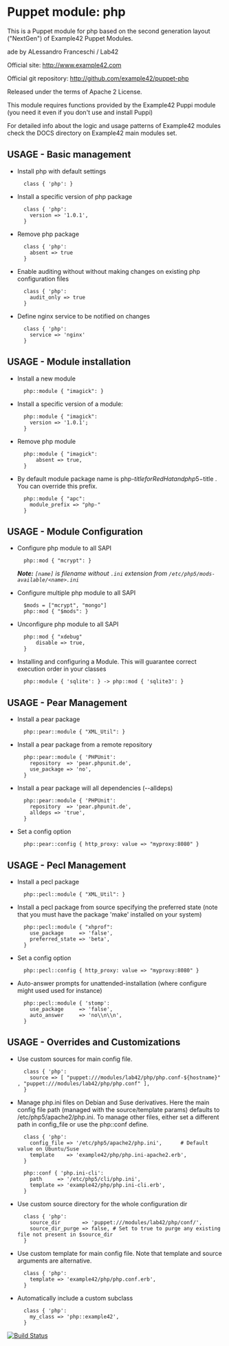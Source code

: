 # Puppet module: php

This is a Puppet module for php based on the second generation layout ("NextGen") of Example42 Puppet Modules.

 ade by ALessandro Franceschi / Lab42

Official site: http://www.example42.com

Official git repository: http://github.com/example42/puppet-php

Released under the terms of Apache 2 License.

This module requires functions provided by the Example42 Puppi module (you need it even if you don't use and install Puppi)

For detailed info about the logic and usage patterns of Example42 modules check the DOCS directory on Example42 main modules set.

## USAGE - Basic management

* Install php with default settings

        class { 'php': }

* Install a specific version of php package

        class { 'php':
          version => '1.0.1',
        }

* Remove php package

        class { 'php':
          absent => true
        }

* Enable auditing without without making changes on existing php configuration files

        class { 'php':
          audit_only => true
        }

* Define nginx service to be notified on changes

        class { 'php':
          service => 'nginx'
        }

## USAGE - Module installation

* Install a new module

        php::module { "imagick": }

* Install a specific version of a module:

        php::module { "imagick":
          version => '1.0.1';
        }

* Remove php module

        php::module { "imagick":
            absent => true,
        }

* By default module package name is php-$title for RedHat and php5-$title . You can override this prefix.

        php::module { "apc":
          module_prefix => "php-"
        }

## USAGE - Module Configuration

* Configure php module to all SAPI
        
        php::mod { "mcrypt": }

  *__Note:__ `[name]` is filename without `.ini` extension from `/etc/php5/mods-available/<name>.ini`*

* Configure multiple php module to all SAPI

        $mods = ["mcrypt", "mongo"]
        php::mod { "$mods": }

* Unconfigure php module to all SAPI
        
        php::mod { "xdebug"
            disable => true,
        }

* Installing and configuring a Module. This will guarantee correct execution order in your classes

        php::module { 'sqlite': } -> php::mod { 'sqlite3': }

## USAGE - Pear Management

* Install a pear package

        php::pear::module { "XML_Util": }

* Install a pear package from a remote repository

        php::pear::module { 'PHPUnit':
          repository  => 'pear.phpunit.de',
          use_package => 'no',
        }

* Install a pear package will all dependencies (--alldeps)

        php::pear::module { 'PHPUnit':
          repository  => 'pear.phpunit.de',
          alldeps => 'true',
        }

* Set a config option

        php::pear::config { http_proxy: value => "myproxy:8080" }


## USAGE - Pecl Management

* Install a pecl package

        php::pecl::module { "XML_Util": }

* Install a pecl package from source specifying the preferred state (note that you must have the package 'make' installed on your system)

        php::pecl::module { "xhprof":
          use_package     => 'false',
          preferred_state => 'beta',
        }

* Set a config option

        php::pecl::config { http_proxy: value => "myproxy:8080" }

* Auto-answer prompts for unattended-installation (where configure might used used for instance)

        php::pecl::module { 'stomp':
          use_package     => 'false',
          auto_answer     => 'no\\n\\n',
        }

## USAGE - Overrides and Customizations
* Use custom sources for main config file.

        class { 'php':
          source => [ "puppet:///modules/lab42/php/php.conf-${hostname}" , "puppet:///modules/lab42/php/php.conf" ],
        }

* Manage php.ini files on Debian and Suse derivatives. Here the main config file path (managed with the source/template params) defaults to /etc/php5/apache2/php.ini. To manage other files, either set a different path in config_file or use the php::conf define.

        class { 'php':
          config_file => '/etc/php5/apache2/php.ini',      # Default value on Ubuntu/Suse
          template    => 'example42/php/php.ini-apache2.erb',
        }

        php::conf { 'php.ini-cli':
          path     => '/etc/php5/cli/php.ini',
          template => 'example42/php/php.ini-cli.erb',
        }

* Use custom source directory for the whole configuration dir

        class { 'php':
          source_dir       => 'puppet:///modules/lab42/php/conf/',
          source_dir_purge => false, # Set to true to purge any existing file not present in $source_dir
        }

* Use custom template for main config file. Note that template and source arguments are alternative.

        class { 'php':
          template => 'example42/php/php.conf.erb',
        }

* Automatically include a custom subclass

        class { 'php':
          my_class => 'php::example42',
        }





[![Build Status](https://travis-ci.org/example42/puppet-php.png?branch=master)](https://travis-ci.org/example42/puppet-php)
